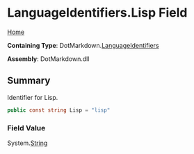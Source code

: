 # LanguageIdentifiers\.Lisp Field

[Home](../../../README.md)

**Containing Type**: DotMarkdown\.[LanguageIdentifiers](../README.md)

**Assembly**: DotMarkdown\.dll

## Summary

Identifier for Lisp\.

```csharp
public const string Lisp = "lisp"
```

### Field Value

System\.[String](https://docs.microsoft.com/en-us/dotnet/api/system.string)

